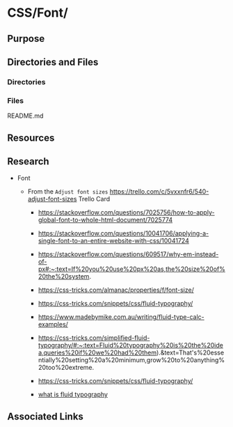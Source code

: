 # CSS/Font/

## Purpose

## Directories and Files

### Directories

### Files

README.md

## Resources

## Research

* Font
    * From the `Adjust font sizes` https://trello.com/c/5vxxnfr6/540-adjust-font-sizes Trello Card
        
        * https://stackoverflow.com/questions/7025756/how-to-apply-global-font-to-whole-html-document/7025774

        * https://stackoverflow.com/questions/10041706/applying-a-single-font-to-an-entire-website-with-css/10041724
        
        * https://stackoverflow.com/questions/609517/why-em-instead-of-px#:~:text=If%20you%20use%20px%20as,the%20size%20of%20the%20system.
        
        * https://css-tricks.com/almanac/properties/f/font-size/

        * https://css-tricks.com/snippets/css/fluid-typography/

        * https://www.madebymike.com.au/writing/fluid-type-calc-examples/

        * https://css-tricks.com/simplified-fluid-typography/#:~:text=Fluid%20typography%20is%20the%20idea,queries%20if%20we%20had%20them).&text=That's%20essentially%20setting%20a%20minimum,grow%20to%20anything%20too%20extreme.

        * https://css-tricks.com/snippets/css/fluid-typography/

        * [what is fluid typography](https://www.google.com/search?q=what+is+fluid+typography&oq=what+is+fluid+typography&aqs=chrome..69i57.5343j0j7&sourceid=chrome&ie=UTF-8)

## Associated Links